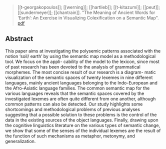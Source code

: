 > [[t-georgakopoulos]]; [[werning]]; [[hartlieb]]; [[t-kitazumi]]; [[peut]]; [[sundermeyer]]; [[chantrain]]. "The Meaning of Ancient Words for ‘Earth’: An Exercise in Visualizing Colexification on a Semantic Map". [pdf](t-georgakopoulos-et-al.pdf)

## Abstract
This paper aims at investigating the polysemic patterns associated with the notion ‘soil/ earth’ by using the semantic map model as a methodological tool. We focus on the appli- cability of the model to the lexicon, since most of past research has been devoted to the analysis of grammatical morphemes. The most concise result of our research is a diagram- matic visualization of the semantic spaces of twenty lexemes in nine different languages, mainly ancient languages belonging to the Indo-European and the Afro-Asiatic language families. The common semantic map for the various languages reveals that the semantic spaces covered by the investigated lexemes are often quite different from one another, although common patterns can also be detected. Our study highlights some shortcomings and methodological problems of previous analyses suggesting that a possible solution to these problems is the control of the data in the existing sources of the object languages. Finally, drawing upon the cognitive linguistics literature on the various types of semantic change, we show that some of the senses of the individual lexemes are the result of the function of such mechanisms as metaphor, metonymy, and generalization.